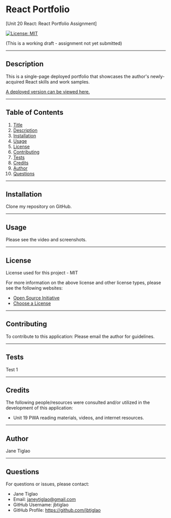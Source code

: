 # React Portfolio
[Unit 20 React: React Portfolio Assignment]

[![License: MIT](https://img.shields.io/badge/License-MIT-yellow.svg)](https://opensource.org/licenses/MIT)

(This is a working draft - assignment not yet submitted)

  ---
  ## Description
This is a single-page deployed portfolio that showcases the author's newly-acquired React skills and work samples.  

[A deployed version can be viewed here.]()

  ---
  ## Table of Contents
  1. [Title](#title)
  2. [Description](#description)
  3. [Installation](#installation)
  4. [Usage](#usage)
  5. [License](#license)
  6. [Contributing](#contributing)
  7. [Tests](#tests)
  8. [Credits](#credits)
  9. [Author](#author)
  10. [Questions](#questions)
  
  ---
  ## Installation
  Clone my repository on GitHub.

  
  ---
  ## Usage
  Please see the video and screenshots.

  ---
  ## License
  License used for this project - MIT
  
  For more information on the above license and other license types, please see the following websites:  
  - [Open Source Initiative](https://opensource.org/licenses)
  - [Choose a License](https://choosealicense.com/)

  ---
  ## Contributing
  To contribute to this application: 
  Please email the author for guidelines.

  ---
  ## Tests
  Test 1

  ---
  ## Credits
  The following people/resources were consulted and/or utilized in the development of this application:
  * Unit 19 PWA reading materials, videos, and internet resources.

  ---
  ## Author
  Jane Tiglao

  ---
  ## Questions
  For questions or issues, please contact: 
  - Jane Tiglao 
  - Email: janeytiglao@gmail.com
  - GitHub Username: jbtiglao
  - GitHub Profile: https://github.com/jbtiglao


